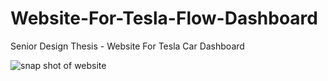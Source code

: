 # Website-For-Tesla-Flow-Dashboard
Senior Design Thesis - Website For Tesla Car Dashboard

![snap shot of website](https://github.com/studybug/Website-For-Tesla-Flow-Dashboard/blob/main/screencapture-calebs-website-4915-pagecloud-2021-07-22-21_53_05.png)
